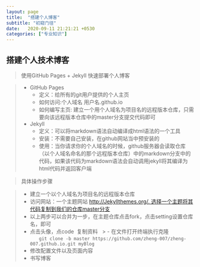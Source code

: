 ```yaml
---
layout: page
title:  "搭建个人博客"
subtitle: "初窥门径"
date:   2020-09-11 21:21:21 +0530
categories: ["专业知识"]
---
```

## 搭建个人技术博客

> 使用GitHub Pages + Jekyll 快速部署个人博客

> - GitHub Pages
>   - 定义：给所有的git用户提供的个人主页
>   - 如何访问:个人域名 用户名.github.io
>   - 如何编写主页: 建立一个用个人域名为项目名的远程版本仓库，只需要向该远程版本仓库中的master分支提交代码即可
> - Jekyll
>   - 定义：可以将markdown语法自动编译成html语法的一个工具
>   - 安装：不需要自己安装，在github网站当中预安装的
>   - 使用：当你请求你的个人域名的时候，github服务器会读取仓库（以个人域名命名的那个远程版本仓库）中的markdown分支中的代码，如果该代码为markdown语法会自动调用jekyll将其编译为html代码并返回客户端

> 具体操作步骤

> - 建立一个以个人域名为项目名的远程版本仓库
> - 访问网站：一个主题网站 http://Jekyllthemes.org/. 选择一个主题将其代码复制到我们的仓库master分支
> - 以上两步可以合并为一步，在主题仓库点击fork，点击setting设置仓库名，即可
  > - 点击头像，点code  复制资料
  > - 在文件打开终端执行克隆 
      `git clone -b master https://github.com/zheng-007/zheng-007.github.io.git myBlog`
> - 修改配置文件以及页面内容
> - 书写博客
